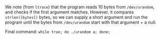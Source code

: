 We note (from `ltrace`) that the program reads 10 bytes from `/dev/urandom`, and
checks if the first argument matches. However, it compares `strlen([bytes])`
bytes, so we can supply a short argument and run the program until the bytes
from `/dev/urandom` start with that argument + a null.

Final command: `while true; do ./urandom a; done;`
